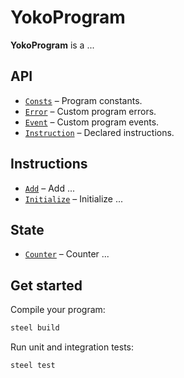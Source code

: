 # YokoProgram

**YokoProgram** is a ...
        
## API
- [`Consts`](api/src/consts.rs) – Program constants.
- [`Error`](api/src/error.rs) – Custom program errors.
- [`Event`](api/src/event.rs) – Custom program events.
- [`Instruction`](api/src/instruction.rs) – Declared instructions.

## Instructions
- [`Add`](program/src/add.rs) – Add ...
- [`Initialize`](program/src/initialize.rs) – Initialize ...

## State
- [`Counter`](api/src/state/counter.rs) – Counter ...

## Get started

Compile your program:
```sh
steel build
```

Run unit and integration tests:
```sh
steel test
```

